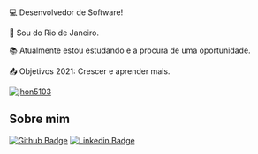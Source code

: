 :computer: Desenvolvedor de Software!

:house_with_garden: Sou do Rio de Janeiro.

:books: Atualmente estou estudando e a procura de uma oportunidade.

:outbox_tray: Objetivos 2021: Crescer e aprender mais.

[![jhon5103](https://github-readme-stats.vercel.app/api/top-langs/?username=jhon5103&hide=html&layout=compact=true&theme=Dark)](https://github.com/jhon5103/)

## Sobre mim
[![Github Badge](https://img.shields.io/badge/-Github-000?style=flat-square&logo=Github&logoColor=white&link=https://github.com/jhon5103/)](https://github.com/jhon5103/)
[![Linkedin Badge](https://img.shields.io/badge/-LinkedIn-blue?style=flat-square&logo=Linkedin&logoColor=white&link=https://www.linkedin.com/in/jhonata-gon%C3%A7alves-antunes-94b23b144/)](https://www.linkedin.com/in/jhonata-gon%C3%A7alves-antunes-94b23b144/)

